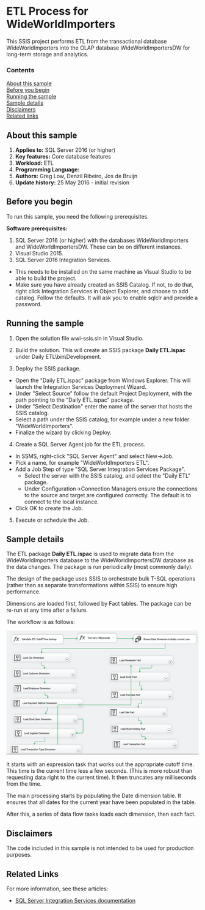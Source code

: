 # ETL Process for WideWorldImporters

This SSIS project performs ETL from the transactional database WideWorldImporters into the OLAP database WideWorldImportersDW for long-term storage and analytics.

### Contents

[About this sample](#about-this-sample)<br/>
[Before you begin](#before-you-begin)<br/>
[Running the sample](#run-this-sample)<br/>
[Sample details](#sample-details)<br/>
[Disclaimers](#disclaimers)<br/>
[Related links](#related-links)<br/>


<a name=about-this-sample></a>

## About this sample

<!-- Delete the ones that don't apply -->
1. **Applies to:** SQL Server 2016 (or higher)
1. **Key features:** Core database features
1. **Workload:** ETL
1. **Programming Language:**
1. **Authors:** Greg Low, Denzil Ribeiro, Jos de Bruijn
1. **Update history:** 25 May 2016 - initial revision

<a name=before-you-begin></a>

## Before you begin

To run this sample, you need the following prerequisites.

**Software prerequisites:**

1. SQL Server 2016 (or higher) with the databases WideWorldImporters and WideWorldImportersDW. These can be on different instances.
2. Visual Studio 2015.
3. SQL Server 2016 Integration Services.
  - This needs to be installed on the same machine as Visual Studio to be able to build the project.
  - Make sure you have already created an SSIS Catalog. If not, to do that, right click Integration Services in Object Explorer, and choose to add catalog. Follow the defaults. It will ask you to enable sqlclr and provide a password.

<a name=run-this-sample></a>

## Running the sample

1. Open the solution file wwi-ssis.sln in Visual Studio.

2. Build the solution. This will create an SSIS package **Daily ETL.ispac** under Daily ETL\\bin\\Development.

3. Deploy the SSIS package.
  - Open the "Daily ETL.ispac" package from Windows Explorer. This will launch the Integration Services Deployment Wizard.
  - Under "Select Source" follow the default Project Deployment, with the path pointing to the "Daily ETL.ispac" package.
  - Under "Select Destination" enter the name of the server that hosts the SSIS catalog.
  - Select a path under the SSIS catalog, for example under a new folder "WideWorldImporters".
  - Finalize the wizard by clicking Deploy.

4. Create a SQL Server Agent job for the ETL process.
  - In SSMS, right-click "SQL Server Agent" and select New->Job.
  - Pick a name, for example "WideWorldImporters ETL".
  - Add a Job Step of type "SQL Server Integration Services Package".
    - Select the server with the SSIS catalog, and select the "Daily ETL" package.
    - Under Configuration->Connection Managers ensure the connections to the source and target are configured correctly. The default is to connect to the local instance.
  - Click OK to create the Job.

5. Execute or schedule the Job.

## Sample details

The ETL package **Daily ETL.ispac** is used to migrate data from the WideWorldImporters database to the WideWorldImportersDW database as the data changes. The package is run periodically (most commonly daily).

The design of the package uses SSIS to orchestrate bulk T-SQL operations (rather than as separate transformations within SSIS) to ensure high performance.

Dimensions are loaded first, followed by Fact tables. The package can be re-run at any time after a failure.

The workflow is as follows:

![Alt text](/media/wide-world-importers-etl-workflow.png "WideWorldImporters ETL Workflow")

It starts with an expression task that works out the appropriate cutoff time. This time is the current time less a few seconds. (This is more robust than requesting data right to the current time). It then truncates any milliseconds from the time.

The main processing starts by populating the Date dimension table. It ensures that all dates for the current year have been populated in the table.

After this, a series of data flow tasks loads each dimension, then each fact.


<a name=disclaimers></a>

## Disclaimers
The code included in this sample is not intended to be used for production purposes.

<a name=related-links></a>

## Related Links
For more information, see these articles:
- [SQL Server Integration Services documentation](https://msdn.microsoft.com/library/ms141026.aspx)
